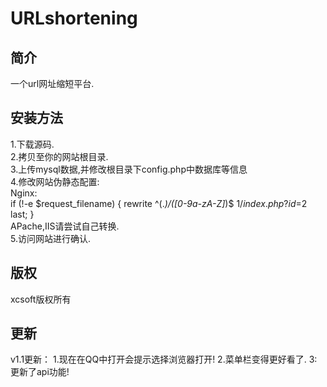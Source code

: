 # URLshortening
## 简介
一个url网址缩短平台.
## 安装方法
1.下载源码.<br/>
2.拷贝至你的网站根目录.<br/>
3.上传mysql数据,并修改根目录下config.php中数据库等信息<br/>
4.修改网站伪静态配置:<br/>
Nginx:  
if (!-e $request_filename) {
        rewrite ^(.*)/([0-9a-zA-Z]*)$ $1/index.php?id=$2 last;
}
<br/>APache,IIS请尝试自己转换.
<br/>5.访问网站进行确认.
## 版权
xcsoft版权所有
## 更新
v1.1更新：
1.现在在QQ中打开会提示选择浏览器打开!
2.菜单栏变得更好看了.
3:更新了api功能!

